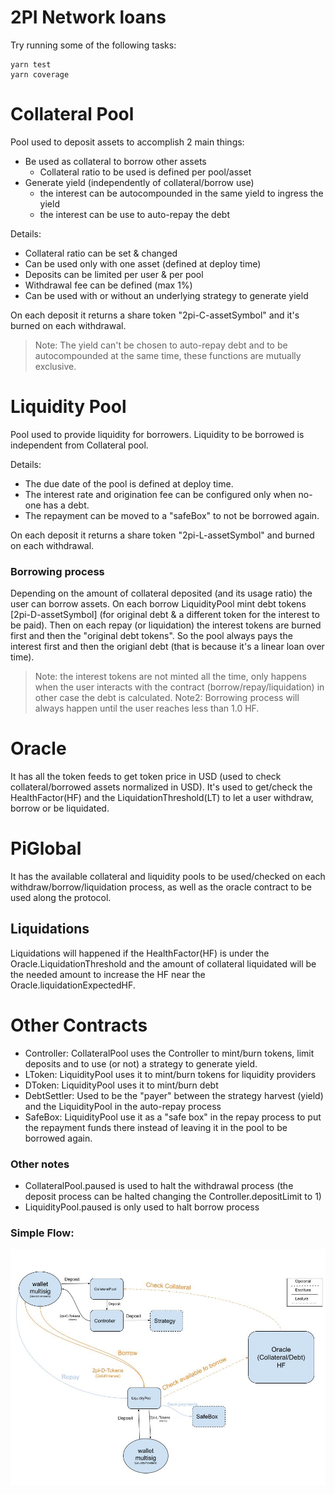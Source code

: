 # 2PI Network loans

Try running some of the following tasks:

```shell
yarn test
yarn coverage
```

# Collateral Pool
Pool used to deposit assets to accomplish 2 main things:
- Be used as collateral to borrow other assets
    - Collateral ratio to be used is defined per pool/asset
- Generate yield (independently of collateral/borrow use)
    - the interest can be autocompounded in the same yield to ingress the yield
    - the interest can be use to auto-repay the debt

Details:
- Collateral ratio can be set & changed
- Can be used only with one asset (defined at deploy time)
- Deposits can be limited per user & per pool
- Withdrawal fee can be defined (max 1%)
- Can be used with or without an underlying strategy to generate yield

On each deposit it returns a share token "2pi-C-assetSymbol" and it's burned on each withdrawal.
> Note: The yield can't be chosen to auto-repay debt and to be autocompounded at the same time, these functions are mutually exclusive.

# Liquidity Pool
Pool used to provide liquidity for borrowers. Liquidity to be borrowed is independent from Collateral pool.

Details:
- The due date of the pool is defined at deploy time.
- The interest rate and origination fee can be configured only when no-one has a debt.
- The repayment can be moved to a "safeBox" to not be borrowed again.

On each deposit it returns a share token "2pi-L-assetSymbol" and burned on each withdrawal.

### Borrowing process
Depending on the amount of collateral deposited (and its usage ratio) the user can borrow assets.
On each borrow LiquidityPool mint debt tokens [2pi-D-assetSymbol] (for original debt & a different token for the interest to be paid).
Then on each repay (or liquidation) the interest tokens are burned first and then the "original debt tokens". So the pool always pays the interest first and then the origianl debt (that is because it's a linear loan over time).

> Note: the interest tokens are not minted all the time, only happens when the user interacts with the contract (borrow/repay/liquidation) in other case the debt is calculated.
> Note2: Borrowing process will always happen until the user reaches less than 1.0 HF.

# Oracle
It has all the token feeds to get token price in USD (used to check collateral/borrowed assets normalized in USD).
It's used to get/check the HealthFactor(HF) and the LiquidationThreshold(LT) to let a user withdraw, borrow or be liquidated.

# PiGlobal
It has the available collateral and liquidity pools to be used/checked on each withdraw/borrow/liquidation process, as well as the oracle contract to be used along the protocol.

## Liquidations
Liquidations will happened if the HealthFactor(HF) is under the Oracle.LiquidationThreshold and the amount of collateral liquidated will be the needed amount to increase the HF near the Oracle.liquidationExpectedHF.

# Other Contracts
- Controller: CollateralPool uses the Controller to mint/burn tokens, limit deposits and to use (or not) a strategy to generate yield.
- LToken: LiquidityPool uses it to mint/burn tokens for liquidity providers
- DToken: LiquidityPool uses it to mint/burn debt
- DebtSettler: Used to be the "payer" between the strategy harvest (yield) and the LiquidityPool in the auto-repay process
- SafeBox: LiquidityPool use it as a "safe box" in the repay process to put the repayment funds there instead of leaving it in the pool to be borrowed again.

### Other notes
- CollateralPool.paused is used to halt the withdrawal process (the deposit process can be halted changing the Controller.depositLimit to 1)
- LiquidityPool.paused is only used to halt borrow process

### Simple Flow:
![SimpleFlow](/extras/simple-flow.jpg)
